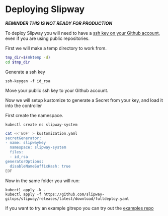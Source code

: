 # Deploying Slipway

***REMINDER THIS IS NOT READY FOR PRODUCTION***

To deploy Slipway you will need to have a
[ssh key on your Github account](https://help.github.com/en/github/authenticating-to-github/connecting-to-github-with-ssh),
even if you are using public repositories.

First we will make a temp directory to work from.

```bash
tmp_dir=$(mktemp -d)
cd $tmp_dir
```

Generate a ssh key
```
ssh-keygen -f id_rsa
```

Move your public ssh key to your Github account.

Now we will setup kustomize to generate a Secret from your key, and load it into the controller

First create the namespace.
```
kubectl create ns slipway-system
```

```bash
cat <<'EOF' > kustomization.yaml
secretGenerator:
- name: slipwaykey
  namespace: slipway-system
  files:
  - id_rsa
generatorOptions:
  disableNameSuffixHash: true
EOF
```

Now in the same folder you will run:
```
kubectl apply -k .
kubectl apply -f https://github.com/slipway-gitops/slipway/releases/latest/download/fulldeploy.yaml
```

If you want to try an example gitrepo you can try out the
[examples repo](https://github.com/slipway-gitops/slipway-example-gitrepo)
```

